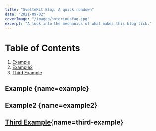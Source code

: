 ```yaml
---
title: "SvelteKit Blog: A quick rundown"
date: "2021-09-02"
coverImage: "/images/notoriousfaq.jpg"
excerpt: "A look into the mechanics of what makes this blog tick."
---
```


# Table of Contents
1. [Example](#example)
2. [Example2](#example2)
3. [Third Example](#third-example)

## Example [](#){name=example}
## Example2 [](#){name=example2}
## [Third Example](#){name=third-example}